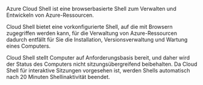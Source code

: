 Azure Cloud Shell ist eine browserbasierte Shell zum Verwalten und Entwickeln von Azure-Ressourcen.

Cloud Shell bietet eine vorkonfigurierte Shell, auf die mit Browsern zugegriffen werden kann, für die Verwaltung von Azure-Ressourcen dadurch entfällt für Sie die Installation, Versionsverwaltung und Wartung eines Computers.

Cloud Shell stellt Computer auf Anforderungsbasis bereit, und daher wird der Status des Computers nicht sitzungsübergreifend beibehalten. Da Cloud Shell für interaktive Sitzungen vorgesehen ist, werden Shells automatisch nach 20 Minuten Shellinaktivität beendet.